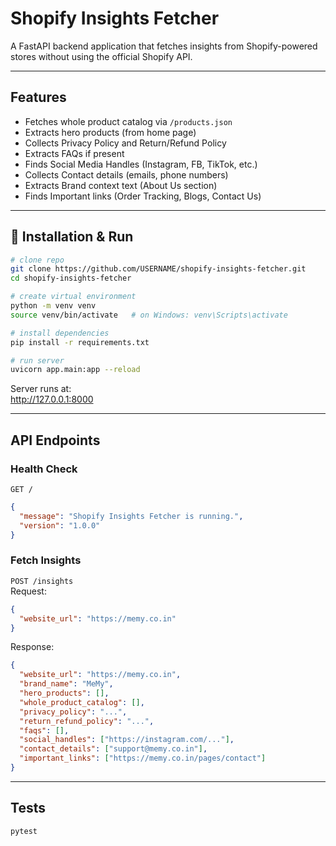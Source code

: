 # Shopify Insights Fetcher

A FastAPI backend application that fetches insights from Shopify-powered stores without using the official Shopify API.

---

## Features
- Fetches whole product catalog via `/products.json`
- Extracts hero products (from home page)
- Collects Privacy Policy and Return/Refund Policy
- Extracts FAQs if present
- Finds Social Media Handles (Instagram, FB, TikTok, etc.)
- Collects Contact details (emails, phone numbers)
- Extracts Brand context text (About Us section)
- Finds Important links (Order Tracking, Blogs, Contact Us)

---

## 🚀 Installation & Run
```bash
# clone repo
git clone https://github.com/USERNAME/shopify-insights-fetcher.git
cd shopify-insights-fetcher

# create virtual environment
python -m venv venv
source venv/bin/activate   # on Windows: venv\Scripts\activate

# install dependencies
pip install -r requirements.txt

# run server
uvicorn app.main:app --reload
```

Server runs at:  
 http://127.0.0.1:8000  

---

##  API Endpoints

### Health Check
`GET /`
```json
{
  "message": "Shopify Insights Fetcher is running.",
  "version": "1.0.0"
}
```

### Fetch Insights
`POST /insights`  
Request:
```json
{
  "website_url": "https://memy.co.in"
}
```
Response:
```json
{
  "website_url": "https://memy.co.in",
  "brand_name": "MeMy",
  "hero_products": [],
  "whole_product_catalog": [],
  "privacy_policy": "...",
  "return_refund_policy": "...",
  "faqs": [],
  "social_handles": ["https://instagram.com/..."],
  "contact_details": ["support@memy.co.in"],
  "important_links": ["https://memy.co.in/pages/contact"]
}
```

---

## Tests
```bash
pytest
```
